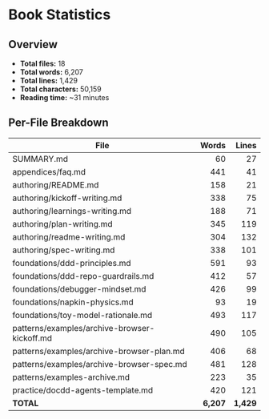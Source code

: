 # Book Statistics

## Overview

- **Total files:** 18
- **Total words:** 6,207
- **Total lines:** 1,429
- **Total characters:** 50,159
- **Reading time:** ~31 minutes

## Per-File Breakdown

| File | Words | Lines |
|------|------:|------:|
| SUMMARY.md | 60 | 27 |
| appendices/faq.md | 441 | 41 |
| authoring/README.md | 158 | 21 |
| authoring/kickoff-writing.md | 338 | 75 |
| authoring/learnings-writing.md | 188 | 71 |
| authoring/plan-writing.md | 345 | 119 |
| authoring/readme-writing.md | 304 | 132 |
| authoring/spec-writing.md | 338 | 101 |
| foundations/ddd-principles.md | 591 | 93 |
| foundations/ddd-repo-guardrails.md | 412 | 57 |
| foundations/debugger-mindset.md | 426 | 99 |
| foundations/napkin-physics.md | 93 | 19 |
| foundations/toy-model-rationale.md | 493 | 117 |
| patterns/examples/archive-browser-kickoff.md | 490 | 105 |
| patterns/examples/archive-browser-plan.md | 406 | 68 |
| patterns/examples/archive-browser-spec.md | 481 | 128 |
| patterns/examples-archive.md | 223 | 35 |
| practice/docdd-agents-template.md | 420 | 121 |
| **TOTAL** | **6,207** | **1,429** |
